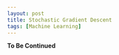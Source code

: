 ```yaml
---
layout: post
title: Stochastic Gradient Descent
tags: [Machine Learning]
---
```


**To Be Continued**
